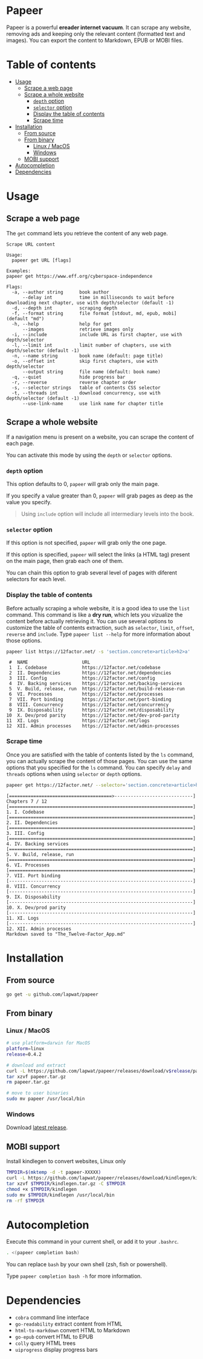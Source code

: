 # Papeer

Papeer is a powerful **ereader internet vacuum**. It can scrape any website, removing ads and keeping only the relevant content (formatted text and images). You can export the content to Markdown, EPUB or MOBI files.

# Table of contents

- [Usage](#usage)
  * [Scrape a web page](#scrape-a-web-page)
  * [Scrape a whole website](#scrape-a-whole-website)
    + [`depth` option](#-depth--option)
    + [`selector` option](#-selector--option)
    + [Display the table of contents](#display-the-table-of-contents)
    + [Scrape time](#scrape-time)
- [Installation](#installation)
  * [From source](#from-source)
  * [From binary](#from-binary)
    + [Linux / MacOS](#linux---macos)
    + [Windows](#windows)
  * [MOBI support](#mobi-support)
- [Autocompletion](#autocompletion)
- [Dependencies](#dependencies)

# Usage

## Scrape a web page

The `get` command lets you retrieve the content of any web page.

```
Scrape URL content

Usage:
  papeer get URL [flags]

Examples:
papeer get https://www.eff.org/cyberspace-independence

Flags:
  -a, --author string      book author
      --delay int          time in milliseconds to wait before downloading next chapter, use with depth/selector (default -1)
  -d, --depth int          scraping depth
  -f, --format string      file format [stdout, md, epub, mobi] (default "md")
  -h, --help               help for get
      --images             retrieve images only
  -i, --include            include URL as first chapter, use with depth/selector
  -l, --limit int          limit number of chapters, use with depth/selector (default -1)
  -n, --name string        book name (default: page title)
  -o, --offset int         skip first chapters, use with depth/selector
      --output string      file name (default: book name)
  -q, --quiet              hide progress bar
  -r, --reverse            reverse chapter order
  -s, --selector strings   table of contents CSS selector
  -t, --threads int        download concurrency, use with depth/selector (default -1)
      --use-link-name      use link name for chapter title
```

## Scrape a whole website

If a navigation menu is present on a website, you can scrape the content of each page.

You can activate this mode by using the `depth` or `selector` options.

### `depth` option

This option defaults to 0, `papeer` will grab only the main page.

If you specify a value greater than 0, `papeer` will grab pages as deep as the value you specify.

> Using `include` option will include all intermediary levels into the book.

### `selector` option

If this option is not specified, `papeer` will grab only the one page.

If this option is specified, `papeer` will select the links (a HTML tag) present on the main page, then grab each one of them.

You can chain this option to grab several level of pages with diferent selectors for each level.

### Display the table of contents

Before actually scraping a whole website, it is a good idea to use the `list` command. This command is like a **dry run**, which lets you vizualize the content before actually retrieving it. You can use several options to customize the table of contents extraction, such as `selector`, `limit`, `offset`, `reverse` and `include`. Type `papeer list --help` for more information about those options.

```sh
papeer list https://12factor.net/ -s 'section.concrete>article>h2>a'
```
```
 #  NAME                    URL                                    
 1  I. Codebase             https://12factor.net/codebase          
 2  II. Dependencies        https://12factor.net/dependencies      
 3  III. Config             https://12factor.net/config            
 4  IV. Backing services    https://12factor.net/backing-services  
 5  V. Build, release, run  https://12factor.net/build-release-run 
 6  VI. Processes           https://12factor.net/processes         
 7  VII. Port binding       https://12factor.net/port-binding      
 8  VIII. Concurrency       https://12factor.net/concurrency       
 9  IX. Disposability       https://12factor.net/disposability     
10  X. Dev/prod parity      https://12factor.net/dev-prod-parity   
11  XI. Logs                https://12factor.net/logs              
12  XII. Admin processes    https://12factor.net/admin-processes
```

### Scrape time

Once you are satisfied with the table of contents listed by the `ls` command, you can actually scrape the content of those pages. You can use the same options that you specified for the `ls` command. You can specify `delay` and `threads` options when using `selector` or `depth` options.

```sh
papeer get https://12factor.net/ --selector='section.concrete>article>h2>a'
```
```
[======================================>-----------------------------] Chapters 7 / 12
[====================================================================] 1. I. Codebase
[====================================================================] 2. II. Dependencies
[====================================================================] 3. III. Config
[====================================================================] 4. IV. Backing services
[====================================================================] 5. V. Build, release, run
[====================================================================] 6. VI. Processes
[====================================================================] 7. VII. Port binding
[--------------------------------------------------------------------] 8. VIII. Concurrency
[--------------------------------------------------------------------] 9. IX. Disposability
[--------------------------------------------------------------------] 10. X. Dev/prod parity
[--------------------------------------------------------------------] 11. XI. Logs
[--------------------------------------------------------------------] 12. XII. Admin processes
Markdown saved to "The_Twelve-Factor_App.md"
```

# Installation

## From source

```sh
go get -u github.com/lapwat/papeer
```

## From binary

### Linux / MacOS

```sh
# use platform=darwin for MacOS
platform=linux
release=0.4.2

# download and extract
curl -L https://github.com/lapwat/papeer/releases/download/v$release/papeer-v$release-$platform-amd64.tar.gz > papeer.tar.gz
tar xzvf papeer.tar.gz
rm papeer.tar.gz

# move to user binaries
sudo mv papeer /usr/local/bin
```

### Windows

Download [latest release](https://github.com/lapwat/papeer/releases/download/v0.4.2/papeer-v0.4.2-windows-amd64.exe.zip).

## MOBI support

Install kindlegen to convert websites, Linux only

```sh
TMPDIR=$(mktemp -d -t papeer-XXXXX)
curl -L https://github.com/lapwat/papeer/releases/download/kindlegen/kindlegen_linux_2.6_i386_v2_9.tar.gz > $TMPDIR/kindlegen.tar.gz
tar xzvf $TMPDIR/kindlegen.tar.gz -C $TMPDIR
chmod +x $TMPDIR/kindlegen
sudo mv $TMPDIR/kindlegen /usr/local/bin
rm -rf $TMPDIR
```

# Autocompletion

Execute this command in your current shell, or add it to your `.bashrc`.

```sh
. <(papeer completion bash)
```

You can replace `bash` by your own shell (zsh, fish or powershell).

Type `papeer completion bash -h` for more information.

# Dependencies

- `cobra` command line interface
- `go-readability` extract content from HTML
- `html-to-markdown` convert HTML to Markdown
- `go-epub` convert HTML to EPUB
- `colly` query HTML trees
- `uiprogress` display progress bars
